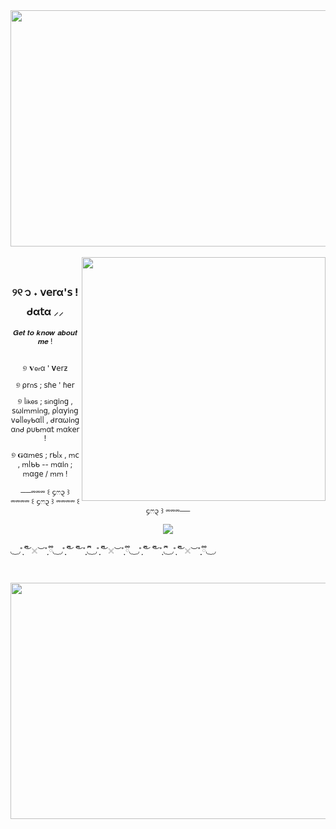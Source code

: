 <div align="center">

<img width="1464" height="378" alt="image" src="https://github.com/user-attachments/assets/2bebc1e3-920f-495e-b872-1a9c79cca0dc"/>

<br>
</div>
<br>

  <img align="right" width="390" height="390" src="https://github.com/user-attachments/assets/6f83c6c6-a3e9-422e-ba3b-39fae907374c">
  
<div align="center">
<br>
 
### ୨୧  ᭡ ˖ 𝗏𝖾𝗋α'𝗌 ! ᑯα𝗍α ⸝⸝

  <small>
𝑮𝒆𝒕 𝒕𝒐 𝒌𝒏𝒐𝒘 𝒂𝒃𝒐𝒖𝒕 𝒎𝒆 !
   </small>
<br>
<br>
  <small>
  
୭ 𝐕𝖾𝗋α ' 𝐕𝖾𝗋ƶ

୭ ρ𝗋𐓣𝗌 ; 𝗌ɦ𝖾 ' ɦ𝖾𝗋

୭ ᥣ𝗂𝗄𝖾𝗌 ; 𝗌𝗂𐓣𝗀𝗂𐓣𝗀 , 𝗌ω𝗂ꭑꭑ𝗂𐓣𝗀, ρᥣα𝗒𝗂𐓣𝗀 𝗏ⱺᥣᥣ𝖾𝗒ᑲαᥣᥣ , ᑯ𝗋αω𝗂𐓣𝗀 α𐓣ᑯ ρυᑲꭑα𝗍 ꭑα𝗄𝖾𝗋 !

୭ 𝐆αꭑ𝖾𝗌 ; 𝗋ᑲᥣ𝗑 , ꭑ𝖼 , ꭑᥣᑲᑲ -- ꭑα𝗂𐓣 ; ꭑα𝗀𝖾 / ꭑꭑ !

──⏔⏔⏔ ꒰ ᧔ෆ᧓ ꒱ ⏔⏔⏔⏔ ꒰ ᧔ෆ᧓ ꒱ ⏔⏔⏔⏔ ꒰ ᧔ෆ᧓ ꒱ ⏔⏔⏔──
</small>


![](https://komarev.com/ghpvc/?username=gentlehandsplease&style=flat-square&label=Constellations~&color=EFD5A3)

</div>

<div align="left">
<small>

‎◟ ͜ ◞˚̣̣̣ ྀི︶𓏴︶˚̣̣̣ ྀི◟ ͜ ◞˚̣̣̣ ྀི︶ ྀི︶˚̣̣̣ ྀི◟ ͜ ◞˚̣̣̣ ྀི︶𓏴︶˚̣̣̣ ྀི◟ ͜ ◞˚̣̣̣ ྀི︶ ྀི︶˚̣̣̣ ྀི◟ ͜ ◞˚̣̣̣ ྀི︶𓏴︶˚̣̣̣ ྀི◟ ͜ ◞
‎ ‎ 
</small>
</div>
<div>

<br>

</div>

<div align="center">

<img width="1464" height="378" alt="image" src="https://github.com/user-attachments/assets/f0ebc2c2-c5d7-4ae2-bc88-12f3b5ef8fe2" />
